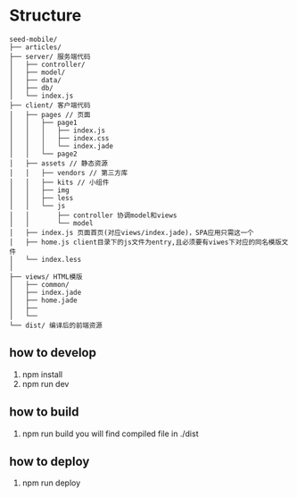 # Structure
```
seed-mobile/
├── articles/
├── server/ 服务端代码
│   ├── controller/
│   ├── model/
│   ├── data/
│   ├── db/
│   └── index.js
├── client/ 客户端代码
│   ├── pages // 页面
│   │   ├── page1
│   │   │   ├── index.js
│   │   │   ├── index.css
│   │   │   └── index.jade
│   │   └── page2
│   ├── assets // 静态资源
│   │   ├── vendors // 第三方库
│   │   ├── kits // 小组件
│   │   ├── img
│   │   ├── less
│   │   └── js
│   │       ├── controller 协调model和views
│   │       └── model
│   ├── index.js 页面首页(对应views/index.jade)，SPA应用只需这一个
│   ├── home.js client目录下的js文件为entry,且必须要有viwes下对应的同名模版文件 
│   └── index.less
│
├── views/ HTML模版
│   ├── common/
│   ├── index.jade
│   ├── home.jade
│   ├── 
│   └──
└── dist/ 编译后的前端资源
```

## how to develop
1. npm install
2. npm run dev


## how to build
1. npm run build
you will find compiled file in ./dist

## how to deploy
1. npm run deploy





 